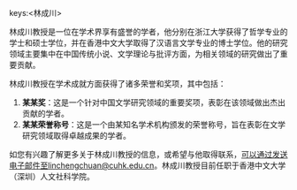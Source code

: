 keys:<林成川>


林成川教授是一位在学术界享有盛誉的学者，他分别在浙江大学获得了哲学专业的学士和硕士学位，并在香港中文大学取得了汉语言文学专业的博士学位。他的研究领域主要集中在中国传统小说、文学理论与批评方面，为相关领域的研究做出了重要贡献。

林成川教授在学术成就方面获得了诸多荣誉和奖项，其中包括：

1. **某某奖**：这是一个针对中国文学研究领域的重要奖项，表彰在该领域做出杰出贡献的学者。
2. **某某荣誉称号**：这是一个由某知名学术机构颁发的荣誉称号，旨在表彰在文学研究领域取得卓越成果的学者。

如您有兴趣了解更多关于林成川教授的信息，或希望与他取得联系，可以通过发送电子邮件至linchengchuan@cuhk.edu.cn。林成川教授目前任职于香港中文大学（深圳）人文社科学院。